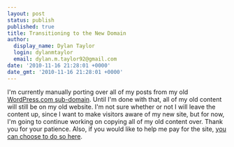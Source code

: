 ```yaml
---
layout: post
status: publish
published: true
title: Transitioning to the New Domain
author:
  display_name: Dylan Taylor
  login: dylanmtaylor
  email: dylan.m.taylor92@gmail.com
date: '2010-11-16 21:28:01 +0000'
date_gmt: '2010-11-16 21:28:01 +0000'
---
```

<p>I'm currently manually porting over all of my posts from my old <a href="http://dylantaylor.wordpress.com/" rel="no-follow">WordPress.com sub-domain</a>. Until I'm done with that, all of my old content will still be on my old website. I'm not sure whether or not I will leave the content up, since I want to make visitors aware of my new site, but for now, I'm going to continue working on copying all of my old content over. Thank you for your patience. Also, if you would like to help me pay for the site, <a href="http://www.dreamhost.com/donate.cgi?id=13980">you can choose to do so here</a>.</p>
